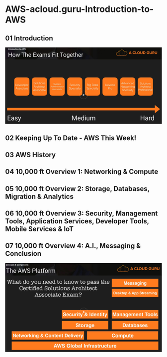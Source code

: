 # AWS-acloud.guru-Introduction-to-AWS
## 01 Introduction
![exams.png](https://github.com/zuFrost/AWS-acloud.guru-Introduction-to-AWS/blob/master/01/exams.png) <br>
## 02 Keeping Up To Date - AWS This Week!
## 03 AWS History
## 04 10,000 ft Overview 1: Networking & Compute
## 05 10,000 ft Overview 2: Storage, Databases, Migration & Analytics
## 06 10,000 ft Overview 3: Security, Management Tools, Application Services, Developer Tools, Mobile Services & IoT
## 07 10,000 ft Overview 4: A.I., Messaging & Conclusion
![Architect Associate Exam.png](https://github.com/zuFrost/AWS-acloud.guru-Introduction-to-AWS/blob/master/01/Architect%20Associate%20Exam.png) <br>